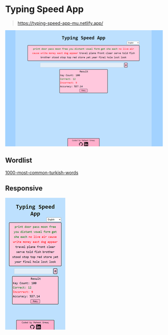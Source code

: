 # Typing Speed App

> https://typing-speed-app-mu.netlify.app/

![typing-speed](img/Full.png)

## Wordlist

[1000-most-common-turkish-words](https://1000mostcommonwords.com/1000-most-common-turkish-words/)

## Responsive

![typing-speed](img/Mobile.png)
